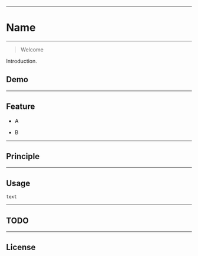 
---
# Name
-------------

> Welcome
  
Introduction.

## Demo  

---
## Feature
- A

- B

---
## Principle

---
## Usage

``` 
text
```
---
## TODO

---
## License
